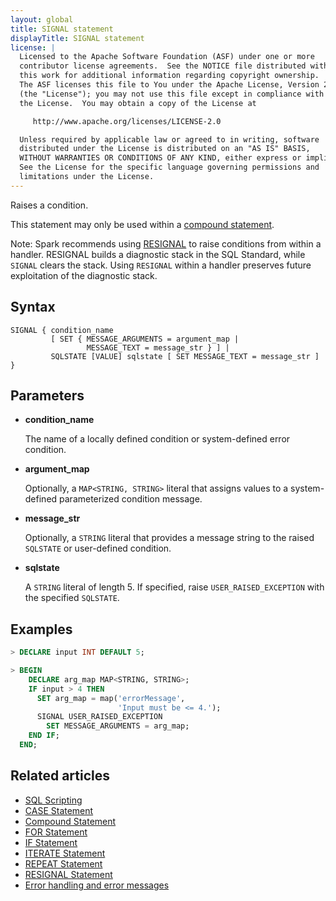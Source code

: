 ```yaml
---
layout: global
title: SIGNAL statement
displayTitle: SIGNAL statement
license: |
  Licensed to the Apache Software Foundation (ASF) under one or more
  contributor license agreements.  See the NOTICE file distributed with
  this work for additional information regarding copyright ownership.
  The ASF licenses this file to You under the Apache License, Version 2.0
  (the "License"); you may not use this file except in compliance with
  the License.  You may obtain a copy of the License at

     http://www.apache.org/licenses/LICENSE-2.0

  Unless required by applicable law or agreed to in writing, software
  distributed under the License is distributed on an "AS IS" BASIS,
  WITHOUT WARRANTIES OR CONDITIONS OF ANY KIND, either express or implied.
  See the License for the specific language governing permissions and
  limitations under the License.
---
```


Raises a condition.

This statement may only be used within a [compound statement](compound-stmt.html).

Note: Spark recommends using [RESIGNAL](resignal-stmt.html) to raise conditions from within a handler.
RESIGNAL builds a diagnostic stack in the SQL Standard, while `SIGNAL` clears the stack.
Using `RESIGNAL` within a handler preserves future exploitation of the diagnostic stack.

## Syntax

```
SIGNAL { condition_name
         [ SET { MESSAGE_ARGUMENTS = argument_map |
                 MESSAGE_TEXT = message_str } ] |
         SQLSTATE [VALUE] sqlstate [ SET MESSAGE_TEXT = message_str ] }
```

## Parameters

- **condition_name**

  The name of a locally defined condition or system-defined error condition.

- **argument_map**

  Optionally, a `MAP<STRING, STRING>` literal that assigns values to a system-defined parameterized condition message.

- **message_str**

  Optionally, a `STRING` literal that provides a message string to the raised `SQLSTATE` or user-defined condition.

- **sqlstate**

  A `STRING` literal of length 5. If specified, raise `USER_RAISED_EXCEPTION` with the specified `SQLSTATE`.

## Examples

```SQL
> DECLARE input INT DEFAULT 5;

> BEGIN
    DECLARE arg_map MAP<STRING, STRING>;
    IF input > 4 THEN
      SET arg_map = map('errorMessage',
                        'Input must be <= 4.');
      SIGNAL USER_RAISED_EXCEPTION
        SET MESSAGE_ARGUMENTS = arg_map;
    END IF;
  END;
```

## Related articles

- [SQL Scripting](../sql-ref-scripting.html)
- [CASE Statement](../control-flow/case-stmt.html)
- [Compound Statement](../control-flow/compound-stmt.html)
- [FOR Statement](../control-flow/for-stmt.html)
- [IF Statement](../control-flow/if-stmt.html)
- [ITERATE Statement](../control-flow/iterate-stmt.html)
- [REPEAT Statement](../control-flow/repeat-stmt.html)
- [RESIGNAL Statement](../control-flow/resignal-stmt.html)
- [Error handling and error messages](/error-messages/index.html)
